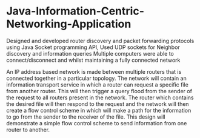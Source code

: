 # Java-Information-Centric-Networking-Application
Designed and developed router discovery and packet forwarding protocols using Java Socket programming API, Used UDP sockets for Neighbor discovery and information queries Multiple computers were able to connect/disconnect and whilst maintaining a fully connected network

An IP address based network is made between multiple routers that is connected together in a particular topology. The network will contain an information transport service in which a router can request a specific file from another router. This will then trigger a query flood from the sender of the request to all routers present in the network. The router which contains the desired file will then respond to the request and the network will then create a flow control scheme in which will make a path for the information to go from the sender to the receiver of the file. This design will demonstrate a simple flow control scheme to send information from one router to another.

